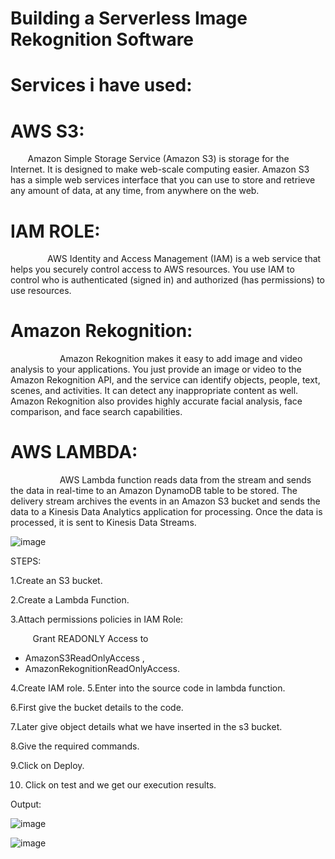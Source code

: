 # Building a Serverless Image Rekognition Software
# Services i have used:

# AWS S3:

       Amazon Simple Storage Service (Amazon S3) is storage for the Internet. It is designed to make web-scale computing easier. Amazon S3 has a simple web services interface that you can use to store and retrieve any amount of data, at any time, from anywhere on the web.

# IAM ROLE:

               AWS Identity and Access Management (IAM) is a web service that helps you securely control access to AWS resources. You use IAM to control who is authenticated (signed in) and authorized (has permissions) to use resources. 
               
 # Amazon Rekognition: 
 
                    Amazon Rekognition makes it easy to add image and video analysis to your applications. You just provide an image or video to the Amazon Rekognition API, and the service can identify objects, people, text, scenes, and activities. It can detect any inappropriate content as well. Amazon Rekognition also provides highly accurate facial analysis, face comparison, and face search capabilities.
                    
# AWS LAMBDA:

                    AWS Lambda function reads data from the stream and sends the data in real-time to an Amazon DynamoDB table to be stored. The delivery stream archives the events in an Amazon S3 bucket and sends the data to a Kinesis Data Analytics application for processing. Once the data is processed, it is sent to Kinesis Data Streams.
                    
![image](https://user-images.githubusercontent.com/90968579/231437194-d735d52a-913a-4afa-8d34-b79952789c65.png)

STEPS:

1.Create an S3 bucket. 

2.Create a Lambda Function.

3.Attach permissions policies in IAM Role:

         Grant READONLY Access to 
- AmazonS3ReadOnlyAccess , 
- AmazonRekognitionReadOnlyAccess.

4.Create IAM role.
5.Enter into the source code in lambda function.

6.First give the bucket details to the code.

7.Later give object details what we have inserted in the s3 bucket.

8.Give the required commands.

9.Click on Deploy.

10. Click on test and we get our execution results.


Output:

![image](https://user-images.githubusercontent.com/90968579/231437524-1437da00-f82d-433b-8bf3-698733faf6df.png)

![image](https://user-images.githubusercontent.com/90968579/231437583-dbca4274-e340-4754-aee8-c7e6f0ac0d5c.png)




